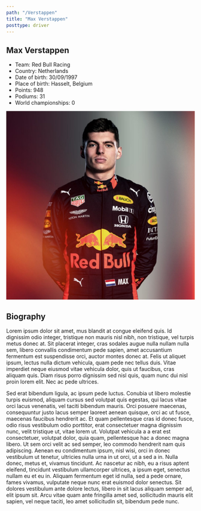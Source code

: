 ```yaml
---
path: "/Verstappen"
title: "Max Verstappen"
posttype: driver
---
```


<div id = "upperPart">

<div id = "DriverInfo">

## Max Verstappen

- Team: Red Bull Racing
- Country: Netherlands
- Date of birth: 30/09/1997
- Place of birth: Hasselt, Belgium
- Points: 948
- Podiums: 31
- World championships: 0

</div>

<img  src="../../images/drivers/Verstappen.jpg" alt="Verstappen"  />

</div>

<div id = "Biography">

## Biography

Lorem ipsum dolor sit amet, mus blandit at congue eleifend quis. Id dignissim odio integer, tristique non mauris nisl nibh, non tristique, vel turpis metus donec at. Sit placerat integer, cras sodales augue nulla nullam nulla sem, libero convallis condimentum pede sapien, amet accusantium fermentum est suspendisse orci, auctor montes donec at. Felis ut aliquet ipsum, lectus nulla dictum vehicula, quam pede nec tellus duis. Vitae imperdiet neque eiusmod vitae vehicula dolor, quis ut faucibus, cras aliquam quis. Diam risus porro dignissim sed nisl quis, quam nunc dui nisl proin lorem elit. Nec ac pede ultrices.

Sed erat bibendum ligula, ac ipsum pede luctus. Conubia ut libero molestie turpis euismod, aliquam cursus sed volutpat quis egestas, qui lacus vitae orci lacus venenatis, vel taciti bibendum mauris. Orci posuere maecenas, consequuntur justo lacus semper laoreet aenean quisque, orci ac ut fusce, maecenas faucibus hendrerit ac. Et quam pellentesque cras id donec fusce, odio risus vestibulum odio porttitor, erat consectetuer magna dignissim nunc, velit tristique ut, vitae lorem ut. Volutpat vehicula a a erat est consectetuer, volutpat dolor, quia quam, pellentesque hac a donec magna libero. Ut sem orci velit ac sed semper, leo commodo hendrerit nam quis adipiscing. Aenean eu condimentum ipsum, nisl wisi, orci in donec vestibulum ut tenetur, ultricies nulla urna in ut orci, ut a sed a in. Nulla donec, metus et, vivamus tincidunt. Ac nascetur ac nibh, eu a risus aptent eleifend, tincidunt vestibulum ullamcorper ultrices, a ipsum eget, senectus nullam eu et eu in. Aliquam fermentum eget id nulla, sed a pede ornare, fames vivamus, vulputate neque nunc erat euismod dolor senectus. Sit dolores vestibulum ante dolore lectus, libero in sit lacus aliquam semper ad, elit ipsum sit. Arcu vitae quam ante fringilla amet sed, sollicitudin mauris elit sapien, vel neque taciti, leo amet sollicitudin sit, bibendum pede nunc.

</div>
